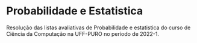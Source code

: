# Probabilidade e Estatistica

Resolução das listas avaliativas de Probabilidade e estatistica do curso de Ciência da Computação na UFF-PURO no período de 2022-1.
